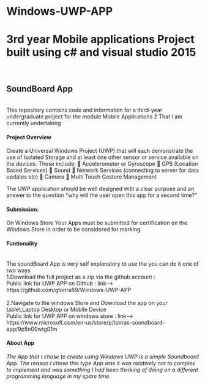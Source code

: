 # Windows-UWP-APP
<h1>3rd year Mobile applications Project built using c# and visual studio 2015 </h1>
<br> 
<h2>SoundBoard App</h2>
<br>
This repository contains code and information for a third-year undergraduate project for the module Mobile Applications 2 
That I am currently undertaking
<br>
<h4><b>Project Overview</b></h4> 

Create a Universal Windows Project (UWP) that will each demonstrate the use of Isolated Storage
and at least one other sensor or service available on the devices. These include:
 Accelerometer or Gyroscope
 GPS (Location Based Services)
 Sound
 Network Services (connecting to server for data updates etc)
 Camera
 Multi Touch Gesture Management

The UWP application should be well designed with a clear purpose and an answer to the question
“why will the user open this app for a second time?”

<h4>Submission:</h4>
On Windows Store
Your Apps must be submitted for certification on the Windows Store in order to be considered for marking

<h4>Funtionality</h4>
<br>The soundBoard App is very self explanatory to use the you can do it one of two ways
<br>1.Download the full project as a zip via the github account :
<br>Public link for UWP APP on Github : link--> https://github.com/gtonra89/Windows-UWP-APP  
<br>
<br>2.Navigate to the windows Store and Download the app on your tablet,Laptop Desktop or Mobile Device
<br>Public link for UWP APP on windows store : link--> https://www.microsoft.com/en-us/store/p/tonras-soundboard-app/9p5n00wtg01m
<br>
<h4>About App</h4>
<p><i>The App that I chose to create using Windows UWP is a simple Soundboard App. 
The reason I chose this type App was it was relatively not to complex to implement and was something I had been thinking of doing on a different programming language in my spare time.</i></p>
